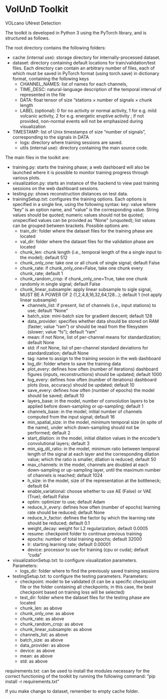 # VolUnD Toolkit
VOLcano UNrest Detection

The toolkit is developed in Python 3 using the PyTorch library, and is structured as follows.

The root directory contains the following folders:
* cache (internal use): storage directory for internally-processed dataset.
* dataset: directory containing default locations for train/validation/test files. Each directory can contain an arbitrary number of files, each of which must be saved in PyTorch format (using torch.save) in dictionary format, containing the following keys
  - CHANNEL_NAMES: list of names for each channels,
  - TIME_DESC: natural-language description of the temporal interval of represented in the file
  - DATA: float tensor of size “stations × number of signals × chunk length
  - LABEL (optional): 0 for no activity or normal activity, 1 for e.g. mild volcanic activity, 2 for e.g. energetic eruptive activity ; if not provided, non-normal events will not be emphasized during visualization 
* TIMESTAMP: list of Unix timestamps of size “number of signals”, corresponding to the signals in DATA
  - logs: directory where training sessions are saved.
  - utils (internal use): directory containing the main source code.
	
The main files in the toolkit are:
* training.py: starts the training phase; a web dashboard will also be launched where it is possible to monitor training progress through various plots.
* visualization.py: starts an instance of the backend to view past training sessions on the web dashboard sessions.
* testing.py: shows reconstruction distances on test data.
* trainingSetup.txt: configures the training options. Each options is specified in a single line, using the following syntax: 
		key: value
		where “key” is an option name, and “value” is the corresponding value. String values should be quoted; numeric values should not be quoted; unspecified values can be provided as “None” (unquoted); list values can be grouped between brackets.
		Possible options are:
  - train_dir: folder where the dataset files for the training phase are located
  - val_dir: folder where the dataset files for the validation phase are located
  - chunk_len: chunk length (i.e., temporal length of the a single input to the model); default 512
  - chunk_only_one: take one or all chunk of single signal; default False
  - chunk_rate: if chunk_only_one=False, take one chunk every chunk_rate; default 1
  - chunk_random_crop: if chunk_only_one=True, take one chunk randomly in single signal; default False
  - chunk_linear_subsample: apply linear subsample to sigle signal, MUST BE A POWER OF 2 (1,2,4,8,16,32,64,128...); default 1 (not apply linear subsample)
     - channels_list: if present, list of channels (i.e., input stations) to use; default “None”
     - batch_size: mini-batch size for gradient descent; default 128
     - data_provider: specifies whether data should be stored on RAM (faster; value “ram”) or should be read from the filesystem (slower; value “fs”); default “ram”
     - mean: if not None, list of per-channel means for standardization; default None
     - std: if not None, list of per-channel standard deviations for standardization; default None
     - tag: name to assign to the training session in the web dashboard
     - log_dir: folder where to save the training data
     - plot_every: defines how often (number of iterations) dashboard figures (inputs, reconstructions) should be updated; default 1000
     - log_every: defines how often (number of iterations) dashboard plots (loss, accuracy) should be updated; default 10
     - save_every: defines how often (number of epochs) the model should be saved; default 10
     - layers_base: in the model, number of convolution layers to be applied before down-sampling or up-sampling; default 1
     - channels_base: in the model, initial number of channels computed from the input signal; default 16
     - min_spatial_size: in the model, minimum temporal size (in spite of the name), under which down-sampling should not be performed; default 2
     - start_dilation: in the model, initial dilation values in the encoder’s convolutional layers; default 3
     - min_sig_dil_ratio: in the model, minimum ratio between temporal length of the signal at each layer and the corresponding dilation value; which the ratio is smaller, dilation is reduced; default 50
     - max_channels: in the model, channels are doubled at each down-sampling or up-sampling layer, until the maximum number of channels is reached; default 1024
     - h_size: in the model, size of the representation at the bottleneck; default 64
     - enable_variational: choose whether to use AE (False) or VAE (True); default False
     - optim: optimizer to use; default Adam
     - reduce_lr_every: defines how often (number of epochs) learning rate should be reduced; default None
     - reduce_lr_factor: defines the factor by which the learning rate should be reduced; default 0.1
     - weight_decay: weight for L2 regularization; default 0.0005
     - resume: checkpoint folder to continue previous training
     - epochs: number of total training epochs; default 32000
     - lr: starting learning rate; default 0.00001
     - device: processor to use for training (cpu or cuda); default “cuda”
* visualizationSetup.txt: to configure visualization parameters. Parameters:
     - logs_dir: folder where to find the previously saved training sessions 
* testingSetup.txt: to configure the testing parameters. Parameters:
     - checkpoint: model to be validated (it can be a specific checkpoint file or the folder containing all checkpoints; in this case, the best checkpoint based on training loss will be selected)
     - test_dir: folder where the dataset files for the testing phase are located
     - chunk_len: as above
     - chunk_only_one: as above
     - chunk_rate: as above
     - chunk_random_crop: as above
     - chunk_linear_subsample: as above
     - channels_list: as above
     - batch_size: as above
     - data_provider: as above
     - device: as above
     - mean: as above
     - std: as above

requirements.txt: can be used to install the modules necessary for the correct functioning of the toolkit by running the following command: “pip install -r requirements.txt”

If you make change to dataset, remember to empty cache folder.

